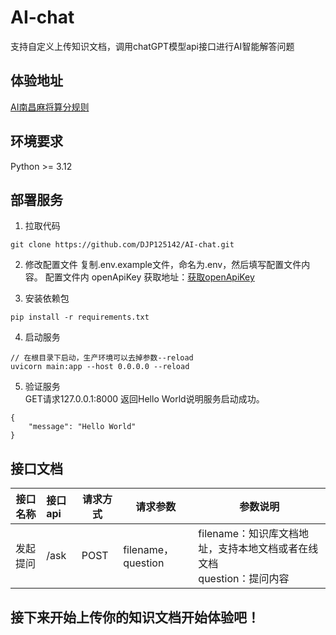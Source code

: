 # AI-chat

支持自定义上传知识文档，调用chatGPT模型api接口进行AI智能解答问题

## 体验地址
[AI南昌麻将算分规则](https://tool.djp.org.cn/ai_ncmj "大鸡排工作室出品！")

## 环境要求
Python >= 3.12

## 部署服务
1. 拉取代码
```
git clone https://github.com/DJP125142/AI-chat.git
```
2. 修改配置文件
复制.env.example文件，命名为.env，然后填写配置文件内容。
配置文件内 openApiKey 获取地址：[获取openApiKey](https://3.5.996444.icu/register?aff=BLIT "获取密钥地址")  
  

3. 安装依赖包
```
pip install -r requirements.txt
```
4. 启动服务
```
// 在根目录下启动，生产环境可以去掉参数--reload 
uvicorn main:app --host 0.0.0.0 --reload 
```
5. 验证服务  
GET请求127.0.0.1:8000 返回Hello World说明服务启动成功。
```
{
    "message": "Hello World"
}
```

## 接口文档
| 接口名称  | 接口api | 请求方式  | 请求参数     | 参数说明                                            |
|-------|:------|-------|-------------------|-------------------------------------------------|
| 发起提问	 | /ask  | 	POST	 | filename，question | filename：知识库文档地址，支持本地文档或者在线文档<br/>question：提问内容 |

## 接下来开始上传你的知识文档开始体验吧！  
